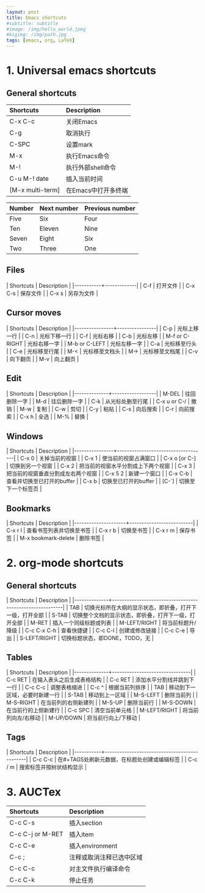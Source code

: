 ```yaml
---
layout: post
title: Emacs shortcuts
#subtitle: subtitle
#image: /img/hello_world.jpeg
#bigimg: /img/path.jpg
tags: [emacs, org, LaTeX]
---
```


# 1. Universal emacs shortcuts
## General shortcuts

| Shortcuts        | Description         |
| :--------------- | :------------------ |
| C-x C-c          | 关闭Emacs           |
| C-g              | 取消执行            |
| C-SPC            | 设置mark            |
| M-x              | 执行Emacs命令       |
| M-!              | 执行外部shell命令   |
| C-u M-! date     | 插入当前时间        |
| [M-x multi-term] | 在Emacs中打开多终端 |

| Number | Next number | Previous number |
| :------ |:--- | :--- |
| Five | Six | Four |
| Ten | Eleven | Nine |
| Seven | Eight | Six |
| Two | Three | One |

## Files
| Shortcuts | Description |
|-----------+-------------|
| C-f       | 打开文件    |
| C-x C-s   | 保存文件    |
| C-x s     | 另存为文件  |

## Cursor moves
| Shortcuts      | Description    |
|----------------+----------------|
| C-p            | 光标上移一行   |
| C-n            | 光标下移一行   |
| C-f            | 光标右移       |
| C-b            | 光标左移       |
| M-f or C-RIGHT | 光标右移一字   |
| M-b or C-LEFT  | 光标左移一字   |
| C-a            | 光标移至行头   |
| C-e            | 光标移至行尾   |
| M-<            | 光标移至文档头 |
| M->            | 光标移至文档尾 |
| C-v            | 向下翻页       |
| M-v            | 向上翻页       |

## Edit
| Shortcuts    | Description      |
|--------------+------------------|
| M-DEL        | 往回删除一字     |
| M-d          | 往后删除一字     |
| C-k          | 从光标处删至行尾 |
| C-x u or C-/ | 撤销             |
| M-w          | 复制             |
| C-w          | 剪切             |
| C-y          | 粘贴             |
| C-s          | 向后搜索         |
| C-r          | 向前搜索         |
| C-x h        | 全选             |
| M-%          | 替换             |

## Windows
| Shortcuts      | Description                        |
|----------------+------------------------------------|
| C-x 0          | 关掉当前的视窗                     |
| C-x 1          | 使当前的视窗占满窗口               |
| C-x o [or C-\] | 切换到另一个视窗                   |
| C-x 2          | 把当前的视窗水平分割成上下两个视窗 |
| C-x 3          | 把当前的视窗垂直分割成左右两个视窗 |
| C-x 5 2        | 新建一个窗口                       |
| C-x C-b        | 查看并切换至已打开的buffer         |
| C-x b          | 切换至已打开的buffer               |
| [C-`]          | 切换至下一个标签页                 |

## Bookmarks
| Shortcuts           | Description              |
|---------------------+--------------------------|
| C-x r l             | 查看书签列表并切换至书签 |
| C-x r b             | 切换至书签               |
| C-x r m             | 保存书签                 |
| M-x bookmark-delete | 删除书签                 |

# 2. org-mode shortcuts
## General shortcuts
| Shortcuts    | Description                                              |
|--------------+----------------------------------------------------------|
| TAB          | 切换光标所在大纲的显示状态，即折叠，打开下一级，打开全部 |
| S-TAB        | 切换整个文档的显示状态，即折叠，打开下一级，打开全部     |
| M-RET        | 插入一个同级标题或列表                                   |
| M-LEFT/RIGHT | 将当前标题升/降级                                        |
| C-c C-x C-h  | 查看快捷键                                               |
| C-c C-l      | 创建或修改链接                                           |
| C-c C-e      | 导出                                                     |
| S-LEFT/RIGHT | 切换标题状态，即DONE，TODO，无                           |

## Tables
| Shortcuts    | Description                    |
|--------------+--------------------------------|
| C-c RET      | 在输入表头之后生成表格结构     |
| C-c RET      | 添加水平分割线并跳到下一行     |
| C-c C-c      | 调整表格缩进                   |
| C-c ^        | 根据当前列排序                 |
| TAB          | 移动到下一区域，必要时新建一行 |
| S-TAB        | 移动到上一区域                 |
| M-S-LEFT     | 删除当前列                     |
| M-S-RIGHT    | 在当前列的右侧新建列           |
| M-S-UP       | 删除当前行                     |
| M-S-DOWN     | 在当前行的上侧新建行           |
| C-c SPC      | 清空当前单元格                 |
| M-LEFT/RIGHT | 将当前列向左/右移动            |
| M-UP/DOWN    | 将当前行向上/下移动            |

## Tags
| Shortcuts | Description                                  |
|-----------+----------------------------------------------|
| C-c C-c   | 在#+TAGS处刷新元数据，在标题处创建或编辑标签 |
| C-c / m   | 搜索标签并按树状结构显示                     |

# 3. AUCTex
| Shortcuts        | Description              |
| :--------------- | :----------------------- |
| C-c C-s          | 插入section              |
| C-c C-j or M-RET | 插入item                 |
| C-c C-e          | 插入environment          |
| C-c ;            | 注释或取消注释已选中区域 |
| C-c C-c          | 对主文件执行编译命令     |
| C-c C-k          | 停止任务                 |
